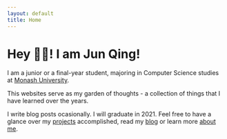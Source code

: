 ```yaml
---
layout: default
title: Home
---
```


# Hey 👋🏻! I am Jun Qing! 

I am a junior or a final-year student, majoring in Computer Science studies at [Monash University](https://www.monash.edu/). 

This websites serve as my garden of thoughts - a collection of things that I have learned over the years. 

I write blog posts ocasionally. I will graduate in 2021. Feel free to have a glance over my [projects]({{site.baseurl}}/projects) accomplished, read my [blog]({{site.baseurl}}/blog) or learn more [about me]({{site.baseurl}}/about). 

<a href="mailto:jun@itsjunqing.me"><i class="fas fa-envelope fa-lg"></i></a>
<a href="https://github.com/{{ site.github_username }}"><i class="fab fa-github fa-lg"></i></a>
<a href="https://linkedin.com/in/{{ site.linkedin_username }}"><i class="fab fa-linkedin fa-lg"></i></a>
<a href="{{ site.baseurl }}/assets/files/cv.pdf"><i class="far fa-file fa-lg"></i></a>
